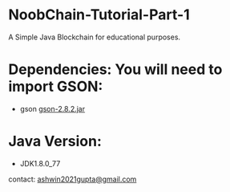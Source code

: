 # NoobChain-Tutorial-Part-1
A Simple Java Blockchain for educational purposes. 

# Dependencies: You will need to import GSON:
- gson [gson-2.8.2.jar](http://central.maven.org/maven2/com/google/code/gson/gson/2.8.2/gson-2.8.2.jar)

# Java Version:
- JDK1.8.0_77

contact: ashwin2021gupta@gmail.com
